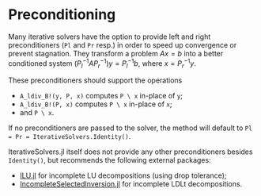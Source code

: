 # Preconditioning

Many iterative solvers have the option to provide left and right preconditioners (`Pl` and `Pr` resp.) in order to speed up convergence or prevent stagnation. They transform a problem $Ax = b$ into a better conditioned system $(P_l^{-1}AP_r^{-1})y = P_l^{-1}b$, where $x = P_r^{-1}y$.

These preconditioners should support the operations 

- `A_ldiv_B!(y, P, x)` computes `P \ x` in-place of `y`;
- `A_ldiv_B!(P, x)` computes `P \ x` in-place of `x`;
- and `P \ x`.

If no preconditioners are passed to the solver, the method will default to `Pl = Pr = IterativeSolvers.Identity()`.

IterativeSolvers.jl itself does not provide any other preconditioners besides `Identity()`, but recommends the following external packages:

- [ILU.jl](https://github.com/haampie/ILU.jl) for incomplete LU decompositions (using drop tolerance);
- [IncompleteSelectedInversion.jl](https://github.com/ettersi/IncompleteSelectedInversion.jl) for incomplete LDLt decompositions.